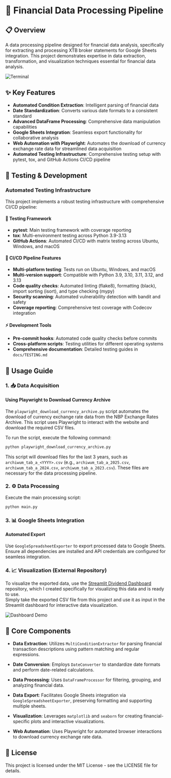 # 💼 Financial Data Processing Pipeline

## 📋 Overview

A data processing pipeline designed for financial data analysis, specifically for extracting and processing XTB broker statements for Google Sheets integration. This project demonstrates expertise in data extraction, transformation, and visualization techniques essential for financial data analysis.

![Terminal](assets/xtb-dividend-analysis-terminal.gif)

## ✨ Key Features

- **Automated Condition Extraction**: Intelligent parsing of financial data
- **Date Standardization**: Converts various date formats to a consistent standard
- **Advanced DataFrame Processing**: Comprehensive data manipulation capabilities
- **Google Sheets Integration**: Seamless export functionality for collaborative analysis
- **Web Automation with Playwright**: Automates the download of currency exchange rate data for streamlined data acquisition
- **Automated Testing Infrastructure**: Comprehensive testing setup with pytest, tox, and GitHub Actions CI/CD pipeline

## 🧪 Testing & Development

### Automated Testing Infrastructure

This project implements a robust testing infrastructure with comprehensive CI/CD pipeline:

#### 🔧 Testing Framework
- **pytest**: Main testing framework with coverage reporting
- **tox**: Multi-environment testing across Python 3.9-3.13
- **GitHub Actions**: Automated CI/CD with matrix testing across Ubuntu, Windows, and macOS

#### 🚀 CI/CD Pipeline Features
- **Multi-platform testing**: Tests run on Ubuntu, Windows, and macOS
- **Multi-version support**: Compatible with Python 3.9, 3.10, 3.11, 3.12, and 3.13
- **Code quality checks**: Automated linting (flake8), formatting (black), import sorting (isort), and type checking (mypy)
- **Security scanning**: Automated vulnerability detection with bandit and safety
- **Coverage reporting**: Comprehensive test coverage with Codecov integration

#### ⚡ Development Tools
- **Pre-commit hooks**: Automated code quality checks before commits
- **Cross-platform scripts**: Testing utilities for different operating systems
- **Comprehensive documentation**: Detailed testing guides in `docs/TESTING.md`

## 📖 Usage Guide

### 1. 📥 Data Acquisition

#### Using Playwright to Download Currency Archive

The `playwright_download_currency_archive.py` script automates the download of currency exchange rate data from the NBP Exchange Rates Archive. This script uses Playwright to interact with the website and download the required CSV files.

To run the script, execute the following command:
```bash
python playwright_download_currency_archive.py
```

This script will download files for the last 3 years, such as `archiwum_tab_a_<YYYY>.csv` (e.g., `archiwum_tab_a_2025.csv`, `archiwum_tab_a_2024.csv`, `archiwum_tab_a_2023.csv`). These files are necessary for the data processing pipeline.

### 2. ⚙️ Data Processing

Execute the main processing script:
```bash
python main.py
```

### 3. 📊 Google Sheets Integration

#### Automated Export

Use `GoogleSpreadsheetExporter` to export processed data to Google Sheets. Ensure all dependencies are installed and API credentials are configured for seamless integration.

### 4. 📈 Visualization (External Repository)

To visualize the exported data, use the [Streamlit Dividend Dashboard](https://github.com/darekwojciechowski/Streamlit-Dividend-Dashboard) repository, which I created specifically for visualizing this data and is ready to use.  
Simply take the exported CSV file from this project and use it as input in the Streamlit dashboard for interactive data visualization.

![Dashboard Demo](assets/streamlit-dashboard-demo.gif)

## 🔧 Core Components

- **Data Extraction**: Utilizes `MultiConditionExtractor` for parsing financial transaction descriptions using pattern matching and regular expressions.

- **Date Conversion**: Employs `DateConverter` to standardize date formats and perform date-related calculations.

- **Data Processing**: Uses `DataFrameProcessor` for filtering, grouping, and analyzing financial data.

- **Data Export**: Facilitates Google Sheets integration via `GoogleSpreadsheetExporter`, preserving formatting and supporting multiple sheets.

- **Visualization**: Leverages `matplotlib` and `seaborn` for creating financial-specific plots and interactive visualizations.

- **Web Automation**: Uses Playwright for automated browser interactions to download currency exchange rate data.

## 📄 License

This project is licensed under the MIT License - see the LICENSE file for details.
